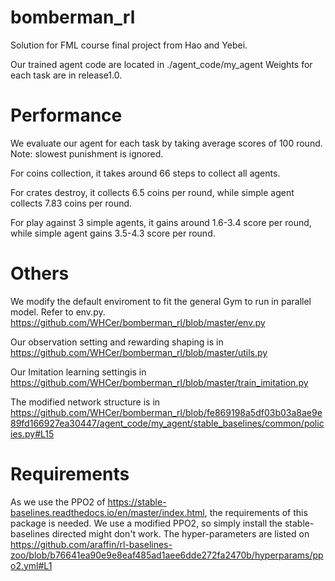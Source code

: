 # bomberman_rl
Solution for FML course final project from Hao and Yebei.

Our trained agent code are located in ./agent_code/my_agent 
Weights for each task are in release1.0.

# Performance 
We evaluate our agent for each task by taking average scores of 100 round. Note: slowest punishment is ignored.

For coins collection, it takes around 66 steps to collect all agents.

For crates destroy, it collects 6.5 coins per round, while simple agent collects 7.83 coins per round.

For play against 3 simple agents, it gains around 1.6-3.4 score per round, while simple agent gains 3.5-4.3 score per round.

# Others
We modify the default enviroment to fit the general Gym to run in parallel model. Refer to env.py. https://github.com/WHCer/bomberman_rl/blob/master/env.py

Our observation setting and rewarding shaping is in
https://github.com/WHCer/bomberman_rl/blob/master/utils.py

Our Imitation learning settingis in 
https://github.com/WHCer/bomberman_rl/blob/master/train_imitation.py

The modified network structure is in 
https://github.com/WHCer/bomberman_rl/blob/fe869198a5df03b03a8ae9e89fd166927ea30447/agent_code/my_agent/stable_baselines/common/policies.py#L15

# Requirements
As we use the PPO2 of https://stable-baselines.readthedocs.io/en/master/index.html, the requirements of this package is needed.
We use a modified PPO2, so simply install the stable-baselines directed might don't work.
The hyper-parameters are listed on https://github.com/araffin/rl-baselines-zoo/blob/b76641ea90e9e8eaf485ad1aee6dde272fa2470b/hyperparams/ppo2.yml#L1



